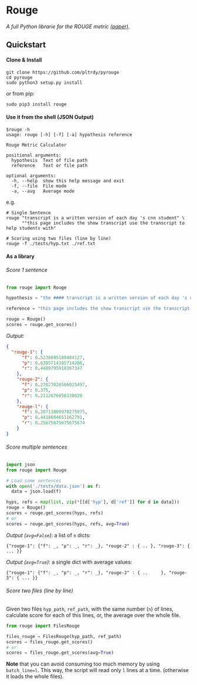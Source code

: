 # Rouge
*A full Python librarie for the ROUGE metric [(paper)](http://www.aclweb.org/anthology/W04-1013).*

## Quickstart
#### Clone & Install
```shell
git clone https://github.com/pltrdy/pyrouge
cd pyrouge
sudo python3 setup.py install
```
or from pip:
```
sudo pip3 install rouge
```
#### Use it from the shell (JSON Output)
```
$rouge -h
usage: rouge [-h] [-f] [-a] hypothesis reference

Rouge Metric Calculator

positional arguments:
  hypothesis  Text of file path
  reference   Text or file path

optional arguments:
  -h, --help  show this help message and exit
  -f, --file  File mode
  -a, --avg   Average mode

```

e.g. 


```shell
# Single Sentence
rouge "transcript is a written version of each day 's cnn student" \
      ""this page includes the show transcript use the transcript to help students with"

# Scoring using two files (line by line)
rouge -f ./tests/hyp.txt ./ref.txt
```

#### As a library

###### Score 1 sentence

```python
from rouge import Rouge 

hypothesis = "the #### transcript is a written version of each day 's cnn student news program use this transcript to he    lp students with reading comprehension and vocabulary use the weekly newsquiz to test your knowledge of storie s you     saw on cnn student news"

reference = "this page includes the show transcript use the transcript to help students with reading comprehension and     vocabulary at the bottom of the page , comment for a chance to be mentioned on cnn student news . you must be a teac    her or a student age # # or older to request a mention on the cnn student news roll call . the weekly newsquiz tests     students ' knowledge of even ts in the news"

rouge = Rouge()
scores = rouge.get_scores()
```

*Output:*

```json
{
  "rouge-1": {
      "f": 0.5238095189484127,
      "p": 0.6285714285714286,
      "r": 0.4489795918367347
    },  
    "rouge-2": {
      "f": 0.27027026566025497,
      "p": 0.375,
      "r": 0.2112676056338028
    },  
    "rouge-l": {
      "f": 0.28711800978275975,
      "p": 0.4418604651162791,
      "r": 0.25675675675675674
    }
}  
```

###### Score multiple sentences
```python
import json
from rouge import Rouge

# Load some sentences
with open('./tests/data.json') as f:
  data = json.load(f)

hyps, refs = map(list, zip(*[[d['hyp'], d['ref']] for d in data]))
rouge = Rouge()
scores = rouge.get_scores(hyps, refs)
# or
scores = rouge.get_scores(hyps, refs, avg=True)
```

*Output (`avg=False`)*: a list of `n` dicts:

```
{"rouge-1": {"f": _, "p": _, "r": _}, "rouge-2" : { .. }, "rouge-3": { ... }}
```


*Output (`avg=True`)*: a single dict with average values:

```
{"rouge-1": {"f": _, "p": _, "r": _}, "rouge-2" : { ..     }, "rouge-3": { ... }}
``` 

###### Score two files (line by line)
Given two files `hyp_path`, `ref_path`, with the same number (`n`) of lines, calculate score for each of this lines, or, the average over the whole file. 

```python
from rouge import FilesRouge

files_rouge = FilesRouge(hyp_path, ref_path)
scores = files_rouge.get_scores()
# or
scores = files_rouge.get_scores(avg=True)
```

**Note** that you can avoid consuming too much memory by using `batch_line=l`. This way, the script will read only `l` lines at a time. (otherwise it loads the whole files). 

